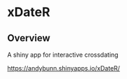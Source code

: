 # xDateR

## Overview

A shiny app for interactive crossdating

https://andybunn.shinyapps.io/xDateR/


